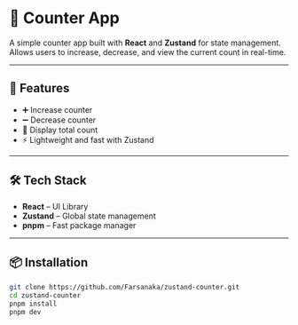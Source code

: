 # 🔢 Counter App

A simple counter app built with **React** and **Zustand** for state management. Allows users to increase, decrease, and view the current count in real-time.

---

## 🚀 Features

- ➕ Increase counter
- ➖ Decrease counter
- 🔢 Display total count
- ⚡ Lightweight and fast with Zustand

---

## 🛠 Tech Stack

- **React** – UI Library  
- **Zustand** – Global state management  
- **pnpm** – Fast package manager

---

## 📦 Installation

```bash
git clone https://github.com/Farsanaka/zustand-counter.git
cd zustand-counter
pnpm install
pnpm dev
